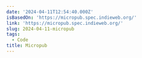 ```yaml
---
date: '2024-04-11T12:54:40.000Z'
isBasedOn: 'https://micropub.spec.indieweb.org/'
link: 'https://micropub.spec.indieweb.org/'
slug: 2024-04-11-micropub
tags:
  - Code
title: Micropub
---
```


